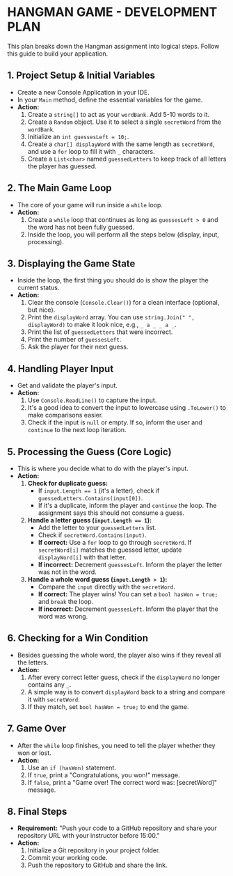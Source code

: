 # HANGMAN GAME - DEVELOPMENT PLAN

This plan breaks down the Hangman assignment into logical steps. Follow this guide to build your application.

## 1. Project Setup & Initial Variables
- Create a new Console Application in your IDE.
- In your `Main` method, define the essential variables for the game.
- **Action:**
    1.  Create a `string[]` to act as your `wordBank`. Add 5-10 words to it.
    2.  Create a `Random` object. Use it to select a single `secretWord` from the `wordBank`.
    3.  Initialize an `int guessesLeft = 10;`.
    4.  Create a `char[] displayWord` with the same length as `secretWord`, and use a `for` loop to fill it with `_` characters.
    5.  Create a `List<char>` named `guessedLetters` to keep track of all letters the player has guessed.

## 2. The Main Game Loop
- The core of your game will run inside a `while` loop.
- **Action:**
    1.  Create a `while` loop that continues as long as `guessesLeft > 0` and the word has not been fully guessed.
    2.  Inside the loop, you will perform all the steps below (display, input, processing).

## 3. Displaying the Game State
- Inside the loop, the first thing you should do is show the player the current status.
- **Action:**
    1.  Clear the console (`Console.Clear()`) for a clean interface (optional, but nice).
    2.  Print the `displayWord` array. You can use `string.Join(" ", displayWord)` to make it look nice, e.g., `_ a _ _ a _`.
    3.  Print the list of `guessedLetters` that were incorrect.
    4.  Print the number of `guessesLeft`.
    5.  Ask the player for their next guess.

## 4. Handling Player Input
- Get and validate the player's input.
- **Action:**
    1.  Use `Console.ReadLine()` to capture the input.
    2.  It's a good idea to convert the input to lowercase using `.ToLower()` to make comparisons easier.
    3.  Check if the input is `null` or empty. If so, inform the user and `continue` to the next loop iteration.

## 5. Processing the Guess (Core Logic)
- This is where you decide what to do with the player's input.
- **Action:**
    1.  **Check for duplicate guess:**
        *   If `input.Length == 1` (it's a letter), check if `guessedLetters.Contains(input[0])`.
        *   If it's a duplicate, inform the player and `continue` the loop. The assignment says this should not consume a guess.
    2.  **Handle a letter guess (`input.Length == 1`):**
        *   Add the letter to your `guessedLetters` list.
        *   Check if `secretWord.Contains(input)`.
        *   **If correct:** Use a `for` loop to go through `secretWord`. If `secretWord[i]` matches the guessed letter, update `displayWord[i]` with that letter.
        *   **If incorrect:** Decrement `guessesLeft`. Inform the player the letter was not in the word.
    3.  **Handle a whole word guess (`input.Length > 1`):**
        *   Compare the `input` directly with the `secretWord`.
        *   **If correct:** The player wins! You can set a `bool hasWon = true;` and `break` the loop.
        *   **If incorrect:** Decrement `guessesLeft`. Inform the player that the word was wrong.

## 6. Checking for a Win Condition
- Besides guessing the whole word, the player also wins if they reveal all the letters.
- **Action:**
    1.  After every correct letter guess, check if the `displayWord` no longer contains any `_`.
    2.  A simple way is to convert `displayWord` back to a string and compare it with `secretWord`.
    3.  If they match, set `bool hasWon = true;` to end the game.

## 7. Game Over
- After the `while` loop finishes, you need to tell the player whether they won or lost.
- **Action:**
    1.  Use an `if (hasWon)` statement.
    2.  If `true`, print a "Congratulations, you won!" message.
    3.  If `false`, print a "Game over! The correct word was: [secretWord]" message.

## 8. Final Steps
- **Requirement:** "Push your code to a GitHub repository and share your repository URL with your instructor before 15:00."
- **Action:**
    1.  Initialize a Git repository in your project folder.
    2.  Commit your working code.
    3.  Push the repository to GitHub and share the link.